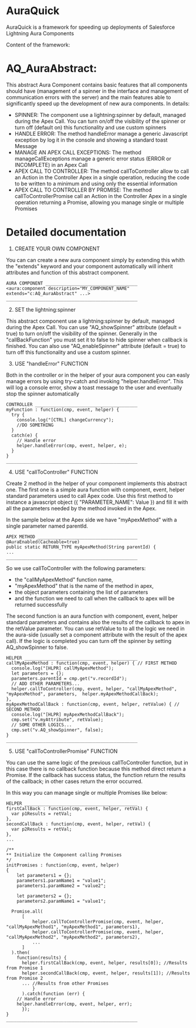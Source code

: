 # AuraQuick
AuraQuick is a framework for speeding up deployments of Salesforce Lightning Aura Components


Content of the framework:

# AQ_AuraAbstract:
This abstract Aura Component contains basic features that all components should have (management of a spinner in the interface and management of communication errors with the server) and the main features able to significantly speed up the development of new aura components. In details:
- SPINNER:
  The component use a lightning:spinner by default, managed during the Apex Call.
  You can turn on/off the visibility of the spinner or turn off (default on) this functionality and use custom spinners
- HANDLE ERROR:
  The method handleError manage a generic Javascript exception by log it in the console and showing a standard toast Message
- MANAGE AN APEX CALL EXCEPTIONS:
  The method manageCallExceptions manage a generic error status (ERROR or INCOMPLETE) in an Apex Call
- APEX CALL TO CONTROLLER:
  The method callToController allow to call an Action in the Controller Apex in a single operation, reducing the code to be written to a minimum and using only the essential information
- APEX CALL TO CONTROLLER BY PROMISE:
  The method callToControllerPromise call an Action in the Controller Apex in a single operation returning a Promise, allowing you manage single or multiple Promises
  
  
# Detailed documentation
  1. CREATE YOUR OWN COMPONENT

  You can can create a new aura component simply by extending this whith the "extends" keyword and your component automatically will inherit attributes and function of this abstract component.
    
    
    AURA COMPONENT ___________________________________
    <aura:component description="MY_COMPONENT_NAME" extends="c:AQ_AuraAbstract" ...>
    __________________________________________________
    
  2. SET the lightning:spinner

  This abstract component use a lightning:spinner by default, managed during the Apex Call. You can use "AQ_showSpinner" attribute (default = true) to turn on/off the visibility of the spinner. Generally in the "callBackFunction" you must set it to false to hide spinner when callback is finished. You can also use "AQ_enableSpinner" attribute (default = true) to turn off this functionality and use a custom spinner.
    
  3. USE "handleError" FUNCTION
  
  Both in the controller or in the helper of your aura component you can easly manage errors by using try-catch and invoking "helper.handleError". This will log a console error, show a toast message to the user and eventually stop the spinner automatically

    CONTROLLER _______________________________________
    myFunction : function(cmp, event, helper) {
      try {
        console.log("[CTRL] changeCurrency");
        //DO SOMETHING
      }
      catch(e) {
        // Handle error
        helper.handleError(cmp, event, helper, e);
      }
    }
    __________________________________________________
    
  4. USE "callToController" FUNCTION

  Create 2 method in the helper of your component implements this abstract one. The first one is a simple aura function with component, event, helper standard parameters used to call Apex code. Use this first method to instance a javascript object ({ "PARAMETER_NAME": Value }) and fill it with all the parameters needed by the method invoked in the Apex.

  In the sample below at the Apex side we have "myApexMethod" with a single parameter named parentId.
  
    APEX METHOD ______________________________________
    @AuraEnabled(Cacheable=true)
    public static RETURN_TYPE myApexMethod(String parentId) {
    ...
    __________________________________________________
  
  So we use callToController with the following parameters:

  - the "callMyApexMethod" function name,
  - "myApexMethod" that is the name of the method in apex,
  - the object parameters containing the list of parameters
  - and the function we need to call when the callback to apex will be returned successfully

  The second function is an aura function with component, event, helper standard parameters and contains also the results of the callback to apex in the retValue parameter. You can use retValue to to all the logic we need in the aura-side (usually set a component attribute with the result of the apex call).
  If the logic is completed you can turn off the spinner by setting AQ_showSpinner to false.

    HELPER ___________________________________________
    callMyApexMethod : function(cmp, event, helper) { // FIRST METHOD
      console.log("[HLPR] callMyApexMethod");
      let parameters = {};
      parameters.parentId = cmp.get("v.recordId");
      // ADD OTHER PARAMETERS...
      helper.callToController(cmp, event, helper, "callMyApexMethod", "myApexMethod", parameters,  helper.myApexMethodCallBack);
    },
    myApexMethodCallBack : function(cmp, event, helper, retValue) { // SECOND METHOD
      console.log("[HLPR] myApexMethodCallBack");
      cmp.set("v.myAttribute", retValue);
      // SOME OTHER LOGICS...
      cmp.set("v.AQ_showSpinner", false);
    }
    __________________________________________________

  5. USE "callToControllerPromise" FUNCTION

  You can use the same logic of the previous callToController function, but in this case there is no callback function because this method direct return a Promise. If the callback has success status, the function return the results of the callback; in other cases return the error occurred.

  In this way you can manage single or multiple Promises like below:

    HELPER ___________________________________________
    firstCallBack : function(cmp, event, helper, retVal) {
      var p1Results = retVal;
    },
    secondCallBack : function(cmp, event, helper, retVal) {
      var p2Results = retVal;
    },
    ...

    /**
    ** Initialize the Component calling Promises
    */
    initPromises : function(cmp, event, helper)
    {
        let parameters1 = {};
        parameters1.paramName1 = "value1";
        parameters1.paramName2 = "value2";

        let parameters2 = {};
        parameters2.paramName1 = "value1";

      Promise.all(
          [
              helper.callToControllerPromise(cmp, event, helper, "callMyApexMethod1", "myApexMethod1", parameters1),
              helper.callToControllerPromise(cmp, event, helper, "callMyApexMethod2", "myApexMethod2", parameters2),
              ...
          ]
      ).then(
        function(results) {
          helper.firstCallBack(cmp, event, helper, results[0]); //Results from Promise 1
          helper.secondCallBack(cmp, event, helper, results[1]); //Results from Promise 2
          ... //Results from other Promises
              }
          ).catch(function (err) {
        // Handle error
        helper.handleError(cmp, event, helper, err);
          });
    }
    __________________________________________________
